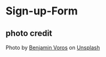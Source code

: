 # Sign-up-Form

## photo credit

Photo by <a href="https://unsplash.com/@vorosbenisop?utm_source=unsplash&utm_medium=referral&utm_content=creditCopyText">Benjamin Voros</a> on <a href="https://unsplash.com/photos/snow-mountain-under-stars-phIFdC6lA4E?utm_source=unsplash&utm_medium=referral&utm_content=creditCopyText">Unsplash</a>
